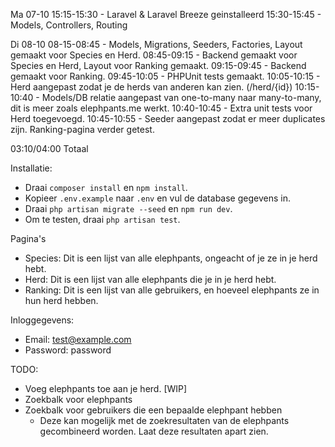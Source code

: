 Ma 07-10
15:15-15:30 - Laravel & Laravel Breeze geinstalleerd
15:30-15:45 - Models, Controllers, Routing

Di 08-10
08-15-08:45 - Models, Migrations, Seeders, Factories, Layout gemaakt voor Species en Herd.
08:45-09:15 - Backend gemaakt voor Species en Herd, Layout voor Ranking gemaakt.
09:15-09:45 - Backend gemaakt voor Ranking. 
09:45-10:05 - PHPUnit tests gemaakt.
10:05-10:15 - Herd aangepast zodat je de herds van anderen kan zien. (/herd/{id}) 
10:15-10:40 - Models/DB relatie aangepast van one-to-many naar many-to-many, dit is meer zoals elephpants.me werkt.
10:40-10:45 - Extra unit tests voor Herd toegevoegd.
10:45-10:55 - Seeder aangepast zodat er meer duplicates zijn. Ranking-pagina verder getest.

03:10/04:00 Totaal


Installatie:
- Draai `composer install` en `npm install`.
- Kopieer `.env.example` naar `.env` en vul de database gegevens in.
- Draai `php artisan migrate --seed` en `npm run dev`.
- Om te testen, draai `php artisan test`.

Pagina's
- Species: Dit is een lijst van alle elephpants, ongeacht of je ze in je herd hebt.
- Herd: Dit is een lijst van alle elephpants die je in je herd hebt.
- Ranking: Dit is een lijst van alle gebruikers, en hoeveel elephpants ze in hun herd hebben.

Inloggegevens:
- Email: test@example.com
- Password: password

TODO:
- Voeg elephpants toe aan je herd. [WIP]
- Zoekbalk voor elephpants
- Zoekbalk voor gebruikers die een bepaalde elephpant hebben
  - Deze kan mogelijk met de zoekresultaten van de elephpants gecombineerd worden. Laat deze resultaten apart zien.

